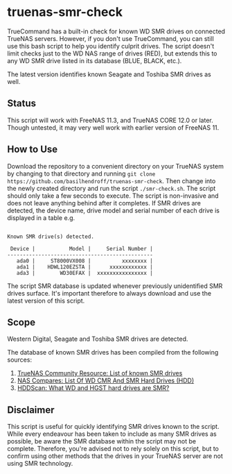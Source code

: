 # truenas-smr-check
TrueCommand has a built-in check for known WD SMR drives on connected TrueNAS servers. However, if you don't use TrueCommand, you can still use this bash script to help you identify culprit drives. The script doesn't limit checks just to the WD NAS range of drives (RED), but extends this to any WD SMR drive listed in its database (BLUE, BLACK, etc.). 

The latest version identifies known Seagate and Toshiba SMR drives as well.

## Status
This script will work with FreeNAS 11.3, and TrueNAS CORE 12.0 or later. Though untested, it may very well work with earlier version of FreeNAS 11.

## How to Use
Download the repository to a convenient directory on your TrueNAS system by changing to that directory and running `git clone https://github.com/basilhendroff/truenas-smr-check`. Then change into the newly created directory and run the script `./smr-check.sh`. The script should only take a few seconds to execute. The script is non-invasive and does not leave anything behind after it completes. If SMR drives are detected, the device name, drive model and serial number of each drive is displayed in a table e.g.
```

Known SMR drive(s) detected.

 Device |           Model |     Serial Number |
-----------------------------------------------
   ada0 |     ST8000VX008 |          xxxxxxxx |
   ada1 |    HDWL120EZSTA |      xxxxxxxxxxxx |
   ada3 |        WD30EFAX |  xxxxxxxxxxxxxxxx |
```
The script SMR database is updated whenever previously unidentified SMR drives surface. It's important therefore to always download and use the latest version of this script. 

## Scope
Western Digital, Seagate and Toshiba SMR drives are detected.

The database of known SMR drives has been compiled from the following sources:
1. [TrueNAS Community Resource: List of known SMR drives](https://www.truenas.com/community/resources/list-of-known-smr-drives.141/)
2. [NAS Compares: List Of WD CMR And SMR Hard Drives (HDD)](https://nascompares.com/answer/list-of-wd-cmr-and-smr-hard-drives-hdd/)
3. [HDDScan: What WD and HGST hard drives are SMR?](https://hddscan.com/blog/2020/hdd-wd-smr.html)

## Disclaimer
This script is useful for quickly identifying SMR drives known to the script. While every endeavour has been taken to include as many SMR drives as possible, be aware the SMR database within the script may not be complete. Therefore, you're advised not to rely solely on this script, but to confirm using other methods that the drives in your TrueNAS server are not using SMR technology.
